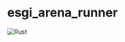 # esgi_arena_runner
![Rust](https://github.com/ESGI-SCHOOL-4AL/esgi_arena_runner/workflows/Rust/badge.svg)